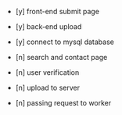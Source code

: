 - [y] front-end submit page
- [y] back-end upload
- [y] connect to mysql database

- [n] search and contact page
- [n] user verification
- [n] upload to server
- [n] passing request to worker